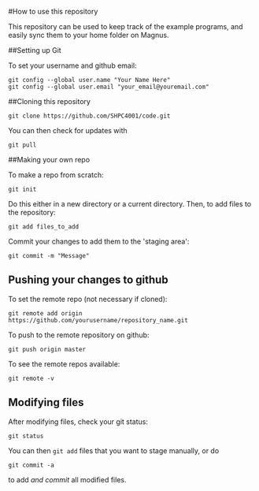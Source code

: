 #How to use this repository

This repository can be used to keep track of the example programs, and easily sync them to your home folder on Magnus.

##Setting up Git

To set your username and github email:

    git config --global user.name "Your Name Here"
    git config --global user.email "your_email@youremail.com"

##Cloning this repository

    git clone https://github.com/SHPC4001/code.git

You can then check for updates with 

    git pull

##Making your own repo

To make a repo from scratch:

    git init

Do this either in a new directory or a current directory. Then, to add files to the repository:

    git add files_to_add

Commit your changes to add them to the 'staging area':

    git commit -m "Message"
    
## Pushing your changes to github

To set the remote repo (not necessary if cloned):

    git remote add origin https://github.com/yourusername/repository_name.git

To push to the remote repository on github:

    git push origin master

To see the remote repos available:

    git remote -v

## Modifying files

After modifying files, check your git status:

    git status

You can then `git add` files that you want to stage manually, or do

    git commit -a

to add *and commit* all modified files.
